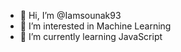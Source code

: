 - 👋 Hi, I’m @Iamsounak93
- 👀 I’m interested in Machine Learning
- 🌱 I’m currently learning JavaScript


<!---
Iamsounak93/Iamsounak93 is a ✨ special ✨ repository because its `README.md` (this file) appears on your GitHub profile.
You can click the Preview link to take a look at your changes.
--->
